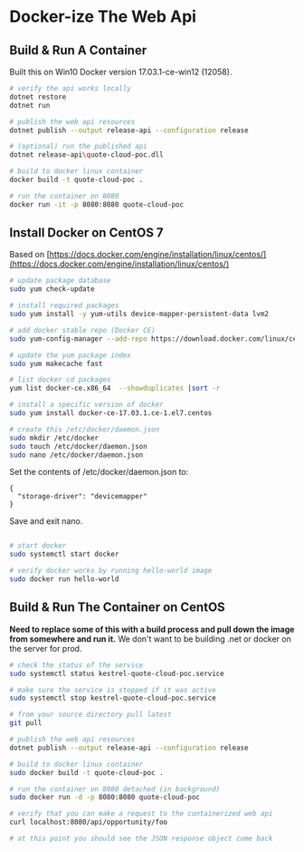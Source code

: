 # Docker-ize The Web Api

## Build & Run A Container

Built this on Win10 Docker version 17.03.1-ce-win12 (12058).

```bash
# verify the api works locally
dotnet restore
dotnet run

# publish the web api resources
dotnet publish --output release-api --configuration release

# (optional) run the published api
dotnet release-api\quote-cloud-poc.dll

# build to docker linux container
docker build -t quote-cloud-poc .

# run the container on 8080
docker run -it -p 8080:8080 quote-cloud-poc
```

## Install Docker on CentOS 7

Based on [https://docs.docker.com/engine/installation/linux/centos/](https://docs.docker.com/engine/installation/linux/centos/)

```bash
# update package database
sudo yum check-update

# install required packages
sudo yum install -y yum-utils device-mapper-persistent-data lvm2

# add docker stable repo (Docker CE)
sudo yum-config-manager --add-repo https://download.docker.com/linux/centos/docker-ce.repo

# update the yum package index
sudo yum makecache fast

# list docker cd packages
yum list docker-ce.x86_64  --showduplicates |sort -r

# install a specific version of docker
sudo yum install docker-ce-17.03.1.ce-1.el7.centos

# create this /etc/docker/daemon.json
sudo mkdir /etc/docker
sudo touch /etc/docker/daemon.json
sudo nano /etc/docker/daemon.json
```

Set the contents of /etc/docker/daemon.json to:
```
{
  "storage-driver": "devicemapper"
}
```

Save and exit nano.

```bash

# start docker
sudo systemctl start docker

# verify docker works by running hello-world image
sudo docker run hello-world

```

## Build & Run The Container on CentOS

**Need to replace some of this with a build process and pull down the image from somewhere and run it.**
We don't want to be building .net or docker on the server for prod.

```bash
# check the status of the service
sudo systemctl status kestrel-quote-cloud-poc.service

# make sure the service is stopped if it was active
sudo systemctl stop kestrel-quote-cloud-poc.service

# from your source directory pull latest
git pull

# publish the web api resources
dotnet publish --output release-api --configuration release

# build to docker linux container
sudo docker build -t quote-cloud-poc .

# run the container on 8080 detached (in background)
sudo docker run -d -p 8080:8080 quote-cloud-poc

# verify that you can make a request to the containerized web api
curl localhost:8080/api/opportunity/foo

# at this point you should see the JSON response object come back
```